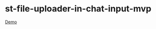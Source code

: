 # st-file-uploader-in-chat-input-mvp
[Demo](https://file-uploader-in-chat-input-prototype-demo.streamlit.app/)
